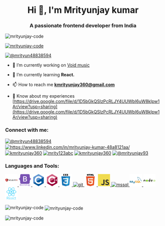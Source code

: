 <h1 align="center">Hi 👋, I'm Mrityunjay kumar</h1>
<h3 align="center">A passionate frontend developer from India</h3>

<p align="left"> <img src="https://komarev.com/ghpvc/?username=mrityunjay-code&label=Profile%20views&color=0e75b6&style=flat" alt="mrityunjay-code" /> </p>

<p align="left"> <a href="https://github.com/ryo-ma/github-profile-trophy"><img src="https://github-profile-trophy.vercel.app/?username=mrityunjay-code" alt="mrityunjay-code" /></a> </p>

<p align="left"> <a href="https://twitter.com/@mrityun48838594" target="blank"><img src="https://img.shields.io/twitter/follow/@mrityun48838594?logo=twitter&style=for-the-badge" alt="@mrityun48838594" /></a> </p>

- 🔭 I’m currently working on [Void music](https://github.com/Mrityunjay-code)

- 🌱 I’m currently learning **React.**

- 📫 How to reach me **kmrityunjay360@gmail.com**

- 📄 Know about my experiences [https://drive.google.com/file/d/1D5bGkQSIzPcRLJY4UUWbI6uW8klpw1Ar/view?usp=sharing](https://drive.google.com/file/d/1D5bGkQSIzPcRLJY4UUWbI6uW8klpw1Ar/view?usp=sharing)

<h3 align="left">Connect with me:</h3>
<p align="left">
<a href="https://twitter.com/@mrityun48838594" target="blank"><img align="center" src="https://raw.githubusercontent.com/rahuldkjain/github-profile-readme-generator/master/src/images/icons/Social/twitter.svg" alt="@mrityun48838594" height="30" width="40" /></a>
<a href="https://linkedin.com/in/https://www.linkedin.com/in/mrityunjay-kumar-48a8121aa/" target="blank"><img align="center" src="https://raw.githubusercontent.com/rahuldkjain/github-profile-readme-generator/master/src/images/icons/Social/linked-in-alt.svg" alt="https://www.linkedin.com/in/mrityunjay-kumar-48a8121aa/" height="30" width="40" /></a>
<a href="https://instagram.com/kmrityunjay360" target="blank"><img align="center" src="https://raw.githubusercontent.com/rahuldkjain/github-profile-readme-generator/master/src/images/icons/Social/instagram.svg" alt="kmrityunjay360" height="30" width="40" /></a>
<a href="https://www.codechef.com/users/mrity123abc" target="blank"><img align="center" src="https://cdn.jsdelivr.net/npm/simple-icons@3.1.0/icons/codechef.svg" alt="mrity123abc" height="30" width="40" /></a>
<a href="https://www.hackerrank.com/kmrityunjay360" target="blank"><img align="center" src="https://raw.githubusercontent.com/rahuldkjain/github-profile-readme-generator/master/src/images/icons/Social/hackerrank.svg" alt="kmrityunjay360" height="30" width="40" /></a>
<a href="https://www.hackerearth.com/@mrityunjay93" target="blank"><img align="center" src="https://raw.githubusercontent.com/rahuldkjain/github-profile-readme-generator/master/src/images/icons/Social/hackerearth.svg" alt="@mrityunjay93" height="30" width="40" /></a>
</p>

<h3 align="left">Languages and Tools:</h3>
<p align="left"> <a href="https://angular.io" target="_blank" rel="noreferrer"> <img src="https://raw.githubusercontent.com/devicons/devicon/master/icons/angularjs/angularjs-original-wordmark.svg" alt="angularjs" width="40" height="40"/> </a> <a href="https://getbootstrap.com" target="_blank" rel="noreferrer"> <img src="https://raw.githubusercontent.com/devicons/devicon/master/icons/bootstrap/bootstrap-plain-wordmark.svg" alt="bootstrap" width="40" height="40"/> </a> <a href="https://www.cprogramming.com/" target="_blank" rel="noreferrer"> <img src="https://raw.githubusercontent.com/devicons/devicon/master/icons/c/c-original.svg" alt="c" width="40" height="40"/> </a> <a href="https://www.w3schools.com/cpp/" target="_blank" rel="noreferrer"> <img src="https://raw.githubusercontent.com/devicons/devicon/master/icons/cplusplus/cplusplus-original.svg" alt="cplusplus" width="40" height="40"/> </a> <a href="https://www.w3schools.com/css/" target="_blank" rel="noreferrer"> <img src="https://raw.githubusercontent.com/devicons/devicon/master/icons/css3/css3-original-wordmark.svg" alt="css3" width="40" height="40"/> </a> <a href="https://git-scm.com/" target="_blank" rel="noreferrer"> <img src="https://www.vectorlogo.zone/logos/git-scm/git-scm-icon.svg" alt="git" width="40" height="40"/> </a> <a href="https://www.w3.org/html/" target="_blank" rel="noreferrer"> <img src="https://raw.githubusercontent.com/devicons/devicon/master/icons/html5/html5-original-wordmark.svg" alt="html5" width="40" height="40"/> </a> <a href="https://developer.mozilla.org/en-US/docs/Web/JavaScript" target="_blank" rel="noreferrer"> <img src="https://raw.githubusercontent.com/devicons/devicon/master/icons/javascript/javascript-original.svg" alt="javascript" width="40" height="40"/> </a> <a href="https://www.microsoft.com/en-us/sql-server" target="_blank" rel="noreferrer"> <img src="https://www.svgrepo.com/show/303229/microsoft-sql-server-logo.svg" alt="mssql" width="40" height="40"/> </a> <a href="https://www.mysql.com/" target="_blank" rel="noreferrer"> <img src="https://raw.githubusercontent.com/devicons/devicon/master/icons/mysql/mysql-original-wordmark.svg" alt="mysql" width="40" height="40"/> </a> <a href="https://nodejs.org" target="_blank" rel="noreferrer"> <img src="https://raw.githubusercontent.com/devicons/devicon/master/icons/nodejs/nodejs-original-wordmark.svg" alt="nodejs" width="40" height="40"/> </a> <a href="https://reactjs.org/" target="_blank" rel="noreferrer"> <img src="https://raw.githubusercontent.com/devicons/devicon/master/icons/react/react-original-wordmark.svg" alt="react" width="40" height="40"/> </a> </p>

<p><img align="left" src="https://github-readme-stats.vercel.app/api/top-langs?username=mrityunjay-code&show_icons=true&locale=en&layout=compact" alt="mrityunjay-code" /></p>

<p>&nbsp;<img align="center" src="https://github-readme-stats.vercel.app/api?username=mrityunjay-code&show_icons=true&locale=en" alt="mrityunjay-code" /></p>

<p><img align="center" src="https://github-readme-streak-stats.herokuapp.com/?user=mrityunjay-code&" alt="mrityunjay-code" /></p>
